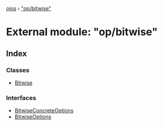 [ojos](../README.md) › ["op/bitwise"](_op_bitwise_.md)

# External module: "op/bitwise"

## Index

### Classes

* [Bitwise](../classes/_op_bitwise_.bitwise.md)

### Interfaces

* [BitwiseConcreteOptions](../interfaces/_op_bitwise_.bitwiseconcreteoptions.md)
* [BitwiseOptions](../interfaces/_op_bitwise_.bitwiseoptions.md)
